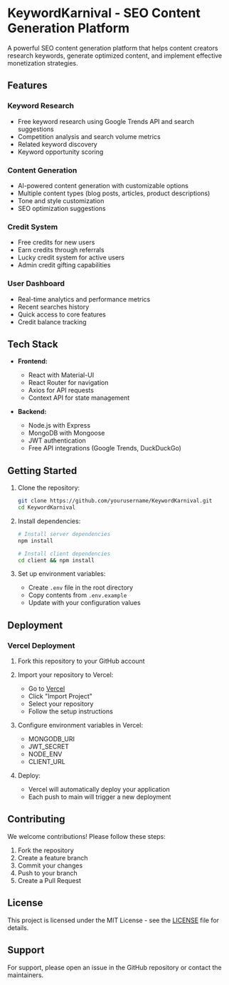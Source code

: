 # KeywordKarnival - SEO Content Generation Platform

A powerful SEO content generation platform that helps content creators research keywords, generate optimized content, and implement effective monetization strategies.

## Features

### Keyword Research
- Free keyword research using Google Trends API and search suggestions
- Competition analysis and search volume metrics
- Related keyword discovery
- Keyword opportunity scoring

### Content Generation
- AI-powered content generation with customizable options
- Multiple content types (blog posts, articles, product descriptions)
- Tone and style customization
- SEO optimization suggestions

### Credit System
- Free credits for new users
- Earn credits through referrals
- Lucky credit system for active users
- Admin credit gifting capabilities

### User Dashboard
- Real-time analytics and performance metrics
- Recent searches history
- Quick access to core features
- Credit balance tracking

## Tech Stack

- **Frontend:**
  - React with Material-UI
  - React Router for navigation
  - Axios for API requests
  - Context API for state management

- **Backend:**
  - Node.js with Express
  - MongoDB with Mongoose
  - JWT authentication
  - Free API integrations (Google Trends, DuckDuckGo)

## Getting Started

1. Clone the repository:
   ```bash
   git clone https://github.com/yourusername/KeywordKarnival.git
   cd KeywordKarnival
   ```

2. Install dependencies:
   ```bash
   # Install server dependencies
   npm install

   # Install client dependencies
   cd client && npm install
   ```

3. Set up environment variables:
   - Create `.env` file in the root directory
   - Copy contents from `.env.example`
   - Update with your configuration values

## Deployment

### Vercel Deployment

1. Fork this repository to your GitHub account

2. Import your repository to Vercel:
   - Go to [Vercel](https://vercel.com)
   - Click "Import Project"
   - Select your repository
   - Follow the setup instructions

3. Configure environment variables in Vercel:
   - MONGODB_URI
   - JWT_SECRET
   - NODE_ENV
   - CLIENT_URL

4. Deploy:
   - Vercel will automatically deploy your application
   - Each push to main will trigger a new deployment

## Contributing

We welcome contributions! Please follow these steps:

1. Fork the repository
2. Create a feature branch
3. Commit your changes
4. Push to your branch
5. Create a Pull Request

## License

This project is licensed under the MIT License - see the [LICENSE](LICENSE) file for details.

## Support

For support, please open an issue in the GitHub repository or contact the maintainers.
